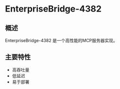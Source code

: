 # EnterpriseBridge-4382

## 概述

EnterpriseBridge-4382 是一个高性能的MCP服务器实现。

## 主要特性

- 高吞吐量
- 低延迟
- 易于部署
